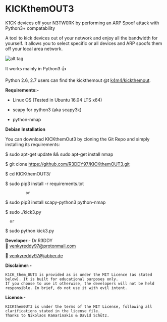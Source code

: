 # KICKthemOUT3

K1CK  devices off your N3TW0RK by performing an ARP Spoof attack with Python3+ compatability



A tool to kick devices out of your network and enjoy all the bandwidth for yourself. It allows you to select specific or all devices and ARP spoofs them off your local area network.


![alt tag](https://cloud.githubusercontent.com/assets/13858661/24928497/3d759850-1f20-11e7-8703-00a704fd269d.png)

It works mainly in Python3 :+1:





Python 2.6, 2.7 users can find the kickthemout @t [k4m4/kickthemout](https://nikolaskama.me/kickthemoutproject/).




**Requirements:-**

- Linux OS (Tested in Ubuntu 16.04 LTS x64)

- scapy for python3 (aka scapy3k)

- python-nmap


**Debian Installation**

You can download KICKthemOut3 by cloning the Git Repo and simply installing its requirements:

$ sudo apt-get update && sudo apt-get install nmap

$ git clone https://github.com/R3DDY97/KICKthemOUT3.git

$ cd KICKthemOUT3/

$ sudo pip3 install -r requirements.txt

             or
             
$ sudo pip3 install scapy-python3   python-nmap

$ sudo   ./kick3.py

      or
      
$ sudo python kick3.py



  **Developer**:- Dr.R3DDY  
:e-mail: venkyreddy97@protonmail.com

:email: venkyreddy97@jabber.de

   **Disclaimer:-**

    K1CK_them_0UT3 is provided as is under the MIT Licence (as stated below). It is built for educational purposes only.
    If you choose to use it otherwise, the developers will not be held responsible. In brief, do not use it with evil intent.

 **License:-**

    KICKthem0UT3 is under the terms of the MIT License, following all clarifications stated in the license file.
    Thanks to Nikolaos Kamarinakis & David Schütz.
